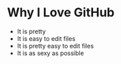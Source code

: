 # Why I Love GitHub

* It is pretty
* It is easy to edit files
* It is pretty easy to edit files
* It is as sexy as possible
